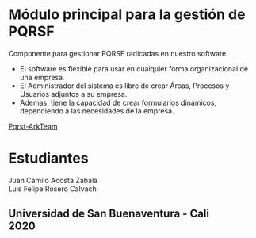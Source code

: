# Módulo principal para la gestión de PQRSF
Componente para gestionar PQRSF radicadas en nuestro software. <br>
<ul>
<li> El software es flexible para usar en cualquier forma organizacional de una empresa.</li>
<li> El Administrador del sistema es libre de crear Áreas, Procesos y Usuarios adjuntos a su empresa. </li>
<li> Ademas, tiene la capacidad de crear formularios dinámicos, dependiendo a las necesidades de la empresa. </li>
</ul>
<a href="https://pqrsf-arkteam.web.app/">Pqrsf-ArkTeam</a>


# Estudiantes
Juan Camilo Acosta Zabala <br>
Luis Felipe Rosero Calvachi



<h2>
Universidad de San Buenaventura - Cali <br>
2020
